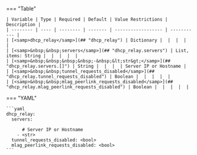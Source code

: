 <!--
  ~ Copyright (c) 2024 Arista Networks, Inc.
  ~ Use of this source code is governed by the Apache License 2.0
  ~ that can be found in the LICENSE file.
  -->
=== "Table"

    | Variable | Type | Required | Default | Value Restrictions | Description |
    | -------- | ---- | -------- | ------- | ------------------ | ----------- |
    | [<samp>dhcp_relay</samp>](## "dhcp_relay") | Dictionary |  |  |  |  |
    | [<samp>&nbsp;&nbsp;servers</samp>](## "dhcp_relay.servers") | List, items: String |  |  |  |  |
    | [<samp>&nbsp;&nbsp;&nbsp;&nbsp;-&nbsp;&lt;str&gt;</samp>](## "dhcp_relay.servers.[]") | String |  |  |  | Server IP or Hostname |
    | [<samp>&nbsp;&nbsp;tunnel_requests_disabled</samp>](## "dhcp_relay.tunnel_requests_disabled") | Boolean |  |  |  |  |
    | [<samp>&nbsp;&nbsp;mlag_peerlink_requests_disabled</samp>](## "dhcp_relay.mlag_peerlink_requests_disabled") | Boolean |  |  |  |  |

=== "YAML"

    ```yaml
    dhcp_relay:
      servers:

          # Server IP or Hostname
        - <str>
      tunnel_requests_disabled: <bool>
      mlag_peerlink_requests_disabled: <bool>
    ```
